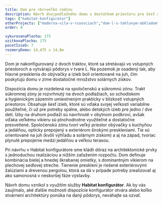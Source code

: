 ```yaml
---
title: Dom pre <br>veľkú rodinu
description: Návrh dvojpodlažného domu s dostatkom priestoru pre šesť a viac člennú rodinu. V Habitat konfigurátore sme vybrali konštrukčne jednoduché detaily a kombináciu hmôt s plochou a sedlovou strechou. Vďaka použitiu širokého vikiera má dom pri pohľade z exteriéru príjemnú mierku a po vstúpení do vnútra svojou veľkosťou príjemne prekvapí.
tags: ["habitat-konfigurator"]
otherProjects: ["moderna-vila-v-rusovciach","dom-l-s-tehlovym-obkladom","usadlost-na-cervenej-hore"]
order: 8

vykurovanaPlocha: 175
uzitkovaPlocha: 175
pocetIzieb: 7
rozmeryDomu: 14,475 x 14,8m
---
```


Dom je nakonfigurovaný z dvoch traktov, ktoré sa stretávajú vo vstupných priestoroch a vytvárajú pôdorys v tvare L. Na pozemok je osadený tak, aby hlavné presklenia do obývačky a izieb boli orientované na juh, čím poskytujú domu v zime dostatočné množstvo solárnych ziskov. 

Dispozícia domu je rozdelená na spoločenskú a súkromnú zónu. Trakt súkromnej zóny je rozvrhnutý na dvoch podlažiach, so schodiskom a hygienickým zázemím umiestneným prakticky v blízkosti vstupných priestorov. Obsahuje šesť izieb, ktoré sú vďaka svojej veľkosti variabilne použiteľné, či už pre potreby spálne, alebo detských izieb pre jedno / dve deti. Izby na druhom podlaží sú navrhnuté v obytnom podkroví, avšak vďaka veľkému vikieru sú plnohodnotne využiteľné a dostatočne presvetlené. Spoločenskú zónu tvorí veľký priestor obývačky s kuchyňou a jedálňou, opticky prepojený s exteriérom širokými preskleniami. Tie sú orientované na juh (kvôli výhľadu a solárnym ziskom) a aj na západ, tvoriac plynulé prepojenie medzi jedálňou a veľkou terasou.

Pri návrhu v Habitat konfigurátore sme kládli dôraz na architektonické prvky s jednoduchou realizáciou a nižším zaťažením rozpočtu. Dom definuje kombinácia bielej a hnedej škrabanej omietky, s dominantným vikierom na plechovej sedlovej streche. Tienenie presklení je riešené exteriérovými žalúziami a drevenou pergolou, ktorá sa dá v prípade potreby zrealizovať aj ako samonosná v neskoršej fáze výstavby.

Návrh domu vznikol s využitím služby <strong>Habitat konfigurátor</strong>. Ak by vás zaujímalo, aké ďalšie možnosti dispozície konfigurátor otvára alebo koľko stvárnení architektúry ponúka na daný pôdorys, neváhajte sa ozvať. 

